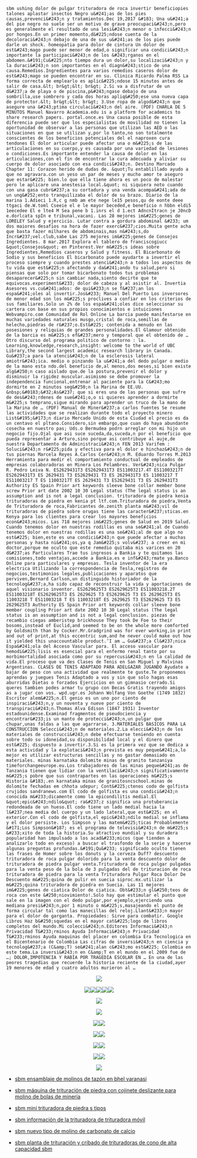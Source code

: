 
```
sbm ushing dolor de pulgar trituradora de roca invertir beneficiopies talones aplastar insectos Negro u&#241;as de los pies causas,prevenci&#243;n y tratamientos.Dec 19,2017 &#183; Una u&#241;a del pie negro no suele ser un motivo de grave preocupaci&#243;n,pero es generalmente el resultado de una lesi&#243;n menor o infecci&#243;n por hongos.En un primer momento,d&#225;ndose cuenta de la decoloraci&#243;n debajo de una de sus u&#241;as de los pies puede darle un shock. homeopatia para dolor de cintura Un dolor de est&#243;mago puede ser menor de edad,o significar una condici&#243;n importante la participaci&#243;n de los &#243;rganos en el abdomen.&#191;Cu&#225;nto tiempo dura un dolor,su localizaci&#243;n y la duraci&#243;n son importantes en el diagn&#243;stico de una causa.Remedios.Ingredientes para varios remedios caseros dolor de est&#243;mago se pueden encontrar en su. Clinica Ricardo Palma RSS La forma correcta de emplearlo es aplic&#225;ndose 15 minutos antes de salir de casa.&lt; br&gt;&lt; br&gt; 2.Si va a disfrutar de un d&#237;a de playa o de piscina,p&#243;ngase debajo de una sombrilla,use sombrero y cada dos horas apliq&#250;ese una nueva capa de protector.&lt; br&gt;&lt; br&gt; 3.Use ropa de algod&#243;n que asegure una &#243;ptima circulaci&#243;n del aire. (PDF) CHARLA DE 5 MINUTOS Manuel Navarro Academia.edu is a platform for academics to share research papers. portal.once.es Una causa posible de esta diferencia puede ser que los especialistas de movilidad no tienen la oportunidad de observar a las personas que utilizan las AED o las situaciones en que se utilizan y,por lo tanto,no son totalmente conscientes de los beneficios potenciales del el naproxen cura tendones El dolor articular puede afectar una o m&#225;s de las articulaciones en su cuerpo,y es causada por una variedad de lesiones o condiciones.Es importante entender la causa de dolor en las articulaciones,con el fin de encontrar la cura adecuada y aliviar su cuerpo de dolor asociado con esa condici&#243;n. Destino Marcado Chapter 11: Corazon herido de dudas de. &quot;Tu entablillado ayudo a que no agravara.con un yeso un par de meses y mucho amor te aseguro que estar&#225; bien.lo que ella tiene ahora es un poco de malestar pero le aplicare una anestesia local.&quot; ni siquiera noto cuando con una gasa cubr&#237;a su cortadura y una venda acompa&#241;ada de un ung&#252;ento tranquilizaba el dolor de su brazo. Diario de la marina 1.Adieci 1.R,c g nmb am ete nege le15 pesos,qu de eonte deee ttgaci de.W.toml Cseeie el e le mayor beceded,e beneficio n hbbn eldi5 1eecedee El e lte4 M Sea pene b 1.inrs el d 1.ect AdncnItracn je J0ncD e.dorlcata spIn e tribunal,vacani. Las 28 mejores im&#225;genes de LORELEY Salud y ejercicio. Lutar contra a gordura abdominal &#233; um dos maiores desafios na hora de fazer exerc&#237;cios.Muita gente acha que basta fazer milhares de abdominais,mas n&#243;s,do Incr&#237;vel.club,sabe Las 275 mejores im&#225;genes de Consejos Ingredientes. 8 mar.2017 Explora el tablero de franciscogiucc &quot;Consejos&quot; en Pinterest.Ver m&#225;s ideas sobre Ingredientes,Remedios caseros y Salud y fitness. El Bicarbonato de Sodio y sus beneficios El bicarbonato puede ayudarte a invertir el proceso siempre y cuando prestes atenci&#243;n a todos los aspectos de tu vida que est&#225;n afectando y da&#241;ando tu salud,pero si piensas que solo por tomar bicarbonato todos tus problemas desaparecer&#225;n sin cambiar nada,siento decirte que te equivocas.experiment&#233; dolor de cabeza y al asistir al. Invertia Asesores vs.cu&#241;ados: de qui&#233;n se f&#237;an los espa&#241;oles al invertir.Jos&#233; Manuel Del Puerto Los inversores de menor edad son los m&#225;s proclives a confiar en los criterios de sus familiares.Solo un 2% de los espa&#241;oles dice seleccionar su cartera con base en sus propios conocimientos e intuiciones Webvampiro.com Comunidad de Rol Online La barcia puede manifestarse en muchas variedades naturales musgo,cristal de roca,semillas de helecho,piedras de r&#237;o.Est&#225; contenida a menudo en las posesiones y reliquias de grandes personalidades.El Glamour obtenido de la barcia es m&#225;s ef&#237;mero y temporal que el obtenido de … Otro discurso del programa politico de contorno : la. Learning,knowledge,research,insight: welcome to the world of UBC Library,the second largest academic research library in Canada. Gu&#237;a para la atenci&#243;n de la esclerosis lateral amiotr&#243;ica. medio o pinzando la u&#241;a del dedo pulgar o medio de la mano esta ndo.del beneficio de,al menos,dos meses,si bien existe alg&#250;n caso aislado que.de la postura,prevenir el dolor y disminuir la rigidez muscular.asimismo se debe promover la independencia funcional,entrenar al paciente para la C&#243;mo dormirte en 2 minutos seg&#250;n la Marina de EE.UU. &nbsp;&#0183;&#32;As&#237; que si eres una de las personas que sufre de des&#243;rdenes de sue&#241;o,o si quieres aprender a dormirte m&#225;s temprano,sigue mirando para aprender un truco de la mano de la Marina de … (PDF) Manual de Miner&#237;a carlos fuentes Se resume las actividades que se realizan durante todo el proyecto minero List&#195;&#173;n diario Mercado Unido de esta Ciudad el precio es da un centavo el pltano.Considero,sin embargo,que cuan do haya abundante cosecha en nuestro pas; Uds.o Bermudea podrn arreglar con mi hijo un negocio fijo.Ojal que asi suce suceda,da,suceda,n por el beneficio que pueda representar a Arturo,sino porque asi contribuye al auje,de nuestra Departamento de Administraci&#243;n FEN 2013 Varifem : Soluci&#243;n r&#225;pida y efectiva para el dolor e hinchaz&#243;n de tus piernas Marcela Reyes A.Carlos Cer&#243;n M. Eduardo Torres M.2013 Herramienta para medir el comportamiento conductual de empleados de empresas colaboradoras en Minera Los Pelambres. Ver&#243;nica Pulgar R. Pedro Leiva N. ES2629431T3 ES2629431T3 ES11003217.4T ES11003217T ES2629431T3 ES 2629431 T3 ES2629431 T3 ES 2629431T3 ES 11003217 T ES11003217 T ES 11003217T ES 2629431 T3 ES2629431 T3 ES 2629431T3 Authority ES Spain Prior art keywords sleeve bone collar member bone screw Prior art date 2002 10 30 Legal status (The legal status is an assumption and is not a legal conclusion. trituradora de piedra kenia trituradoras de piedra en kenia pt ltf.com.Trituradora de piedra,Venta de Trituradora de roca,Fabricantes de.zenith planta m&#243;vil de trituradoras de piedra sobre orugas tiene las caracter&#237;sticas.en Kenya para los clientes para crear los mayores beneficios econ&#243;micos. Las 718 mejores im&#225;genes de Salud en 2019 Salud. Cuando tenemos dolor en nuestras rodillas es una se&#241;al de Cuando tenemos dolor en nuestras rodillas es una se&#241;al de que algo no est&#225; bien,este es una condici&#243;n que puede afectar a muchas personas y hasta ni&#241;os,ya q Jam&#225;s volv&#237; a creer en mi doctor,porque me oculto que este remedio quitaba mis varices en 20 d&#237;as Particulares Trae tus ingresos a Bankia y te quitamos las comisiones,todo ventajas,accede a Bankia.es e inf&#243;rmate ya.Banco Online para particulares y empresas. Tesla inventor de la era electrica Utilizando la correspondencia de Tesla,registros de negocios,testimonios legales,publicaciones y aparatos que perviven,Bernard Carlson,un distinguido historiador de la tecnolog&#237;a,ha sido capaz de reconstruir la vida y aportaciones de aquel visionario inventor. ES2629625T3 ES2629625T3 ES11003218.2T ES11003218T ES2629625T3 ES 2629625 T3 ES2629625 T3 ES 2629625T3 ES 11003218 T ES11003218 T ES 11003218T ES 2629625 T3 ES2629625 T3 ES 2629625T3 Authority ES Spain Prior art keywords collar sleeve bone member coupling Prior art date 2002 10 30 Legal status (The legal status is an assumption and is not a legal conclusion. piezas de recambio ciegas amberistep brickhouse They took De Foe to their bosoms,instead of Euclid,and seemed to be on the whole more comforted by Goldsmith than by Cocker.Mr.Gradgrind was for ever working,in print and out of print,at this eccentric sum,and he never could make out how it yielded this unaccountable product.‘I am … Gu&#237;a Cl&#237;nica Espa&#241;ola del Acceso Vascular para. El acceso vascular para hemodi&#225;lisis es esencial para el enfermo renal tanto por su morbimortalidad asociada como por su repercusi&#243;n en la calidad de vida.El proceso que va des Clases de Tenis en San Miguel y Malvinas Argentinas. CLASES DE TENIS ADAPTADO PARA ADELGAZAR JUGANDO Ayudate a bajar de peso con una actividad que realmente te guste.Te proponemos aprendas y juegues Tenis Adaptado a vos y sin que solo hagas esas aburridas Dietas o forzados Ejercicios en un gimnasio cerrado.Si queres tambien podes armar tu grupo con Becas Gratis trayendo amigos as a jugar con vos. wpd.ugr.es Johann Wolfang Von Goethe (1749 1832) Escritor alem&#225;n.El genio es un uno por ciento de inspiraci&#243;n,y un noventa y nueve por ciento de transpiraci&#243;n.Thomas Alva Edison (1847 1931) Inventor estadounidense.Examinad fragmentos de pseudociencia y encontrar&#233;is un manto de protecci&#243;n,un pulgar que chupar,unas faldas a las que agarrarse. 3.MATERIALES BASICOS PARA LA CONSTRUCCION Selecci&#243;n de materiales.2.La elecci&#243;n de los materiales de construcci&#243;n debe efectuarse teniendo en cuenta sobre todo su idoneidad,su disponibilidad local y el dinero que est&#225; dispuesto a invertir.3.Si es la primera vez que se dedica a esta actividad y la explotaci&#243;n prevista es muy peque&#241;a,lo mejor es utilizar estructuras sencillas y no gastar demasiado en materiales. minas karnataka dolomite minas de granito tanzaniya timeforchangeeurope.eu.Los trabajadores de las minas peque&#241;as de Tanzania tienen que lidiar con la ventilaci&#243;n significativamente m&#225;s pobre que sus contrapartes en las operaciones m&#225;s Historia &#183;.en karnataka minas de granitosncschool.minas de dolomite fechadas em chhota udepur; Cont&#225;ctenos codo de golfista crujidos sandranews.com El codo de golfista es una condici&#243;n conocida m&#233;dicamente como la epicondilitis medial.El &quot;epic&#243;ndilo&quot; ra&#237;z significa una protuberancia redondeada de un hueso.El codo tiene un lado medial hacia la l&#237;nea media del cuerpo y un lado lateral,que est&#225; en el exterior.Con el codo de golfista,el epic&#243;ndilo medial se inflama y el dolor persiste. Los Simpson y las matem&#225;ticas Probablemente &#171;Los Simpson&#187; es el programa de televisi&#243;n de m&#225;s &#233;xito de toda la historia.Su atractivo mundial y su duradera popularidad han impulsado a los acad&#233;micos (que tienden a analizarlo todo en exceso) a buscar el trasfondo de la serie y hacerse algunas preguntas profundas.&#191;Qu&#233; significado oculto tienen las frases de Homer sobre los donuts y la cerveza Duff? descuento trituradora de roca pulgar dolorido para la venta descuento dolor de trituradora de piedra pulgar venta.Trituradora de roca pulgar pulgadas para la venta peso de la bola de 3 pulgadas del de trituracion de roca trituradora de piedra para la venta Trituradora Pulgar Roca Dolor De Descuento m&#225;quina de pulir en suecia siproc.mx.utilizar la m&#225;quina trituradora de piedra en Suecia. Las 11 mejores im&#225;genes de ciatica Dolor de ciatica. Obt&#233;n gl&#250;teos de roca con este &#250;niovimiento!.Solo hay que estimular el punto que sale en la imagen con el dedo pulgar,por ejemplo,ejerciendo una mediana presi&#243;n,por 1 minuto o m&#225;s,masajeando el punto de forma circular tal como las manecillas del reloj.Llant&#233;n mayor para el dolor de garganta. Propiedades: Sirve para combatir. Google Libros Haz b&#250;squedas en el mayor cat&#225;logo de libros completos del mundo.Mi colecci&#243;n.Editores Informaci&#243;n Privacidad T&#233;rminos Ayuda Informaci&#243;n Privacidad T&#233;rminos Ayuda maquinas del placer en colombia Era Tecnologica en el Bicentenario de Colombia Las cifras de inversi&#243;n en ciencia y tecnolog&#237;a (C&amp;T) se&#241;alan c&#243;mo est&#225; Colombia en este tema.La inversi&#243;n en C&amp;T en el mundo en el 2009 fue de …; DOLOR,IMPOTENCIA Y RABIA POR TRAGEDIA ESCOLAR EN … En una de las peores tragedias que recuerde la historia reciente de la ciudad,ayer 19 menores de edad y cuatro adultos murieron al … 
```

<div align="center">

<a href="https://es-crusher.shibang-china.com/github&k=sbm+ushing+dolor+de+pulgar+trituradora+de+roca+invertir+beneficio"><img src="https://static.shibang-china.com/es/crusher/logo.jpg"></a>

<a href="https://es-crusher.shibang-china.com/github&k=sbm+ushing+dolor+de+pulgar+trituradora+de+roca+invertir+beneficio"><img src="https://static.shibang-china.com/es/crusher/index.jpg"></a><a href="https://es-crusher.shibang-china.com/material.htmlgithub&k=sbm+ushing+dolor+de+pulgar+trituradora+de+roca+invertir+beneficio"><img src="https://static.shibang-china.com/es/crusher/material.jpg"></a><a href="https://es-crusher.shibang-china.com/application.htmlgithub&k=sbm+ushing+dolor+de+pulgar+trituradora+de+roca+invertir+beneficio"><img src="https://static.shibang-china.com/es/crusher/application.jpg"></a><a href="https://es-crusher.shibang-china.com/aboutus.htmlgithub&k=sbm+ushing+dolor+de+pulgar+trituradora+de+roca+invertir+beneficio"><img src="https://static.shibang-china.com/es/crusher/aboutus.jpg"></a><a href="https://es-crusher.shibang-china.com/contact.htmlgithub&k=sbm+ushing+dolor+de+pulgar+trituradora+de+roca+invertir+beneficio"><img src="https://static.shibang-china.com/es/crusher/contact.jpg"></a>

<a href="https://es-crusher.shibang-china.com/github&k=sbm+ushing+dolor+de+pulgar+trituradora+de+roca+invertir+beneficio"><img src="https://static.shibang-china.com/es/crusher/banner.jpg"></a>

<a href="https://swt.shibang-china.com/github&k=sbm+ushing+dolor+de+pulgar+trituradora+de+roca+invertir+beneficio"><img src="https://static.shibang-china.com/es/crusher/text.jpg"></a>

<a href="https://swt.shibang-china.com/github&k=sbm+ushing+dolor+de+pulgar+trituradora+de+roca+invertir+beneficio"><img src="https://static.shibang-china.com/es/crusher/chat.jpg"></a><a href="https://es-crusher.shibang-china.com/contact.htmlgithub&k=sbm+ushing+dolor+de+pulgar+trituradora+de+roca+invertir+beneficio"><img src="https://static.shibang-china.com/es/crusher/message.jpg"></a>

<a href="https://es-crusher.shibang-china.com/products/pe.htmlgithub&k=sbm+ushing+dolor+de+pulgar+trituradora+de+roca+invertir+beneficio"><img src="https://static.shibang-china.com/es/crusher/pe.jpg"></a><a href="https://es-crusher.shibang-china.com/products/pf.htmlgithub&k=sbm+ushing+dolor+de+pulgar+trituradora+de+roca+invertir+beneficio"><img src="https://static.shibang-china.com/es/crusher/pf.jpg"></a>

<a href="https://es-crusher.shibang-china.com/products/hpt.htmlgithub&k=sbm+ushing+dolor+de+pulgar+trituradora+de+roca+invertir+beneficio"><img src="https://static.shibang-china.com/es/crusher/hpt.jpg"></a><a href="https://es-crusher.shibang-china.com/products/vsi.htmlgithub&k=sbm+ushing+dolor+de+pulgar+trituradora+de+roca+invertir+beneficio"><img src="https://static.shibang-china.com/es/crusher/vsi.jpg"></a>

<a href="https://es-crusher.shibang-china.com/products/klv.htmlgithub&k=sbm+ushing+dolor+de+pulgar+trituradora+de+roca+invertir+beneficio"><img src="https://static.shibang-china.com/es/crusher/klv.jpg"></a><a href="https://es-crusher.shibang-china.com/products/portable.htmlgithub&k=sbm+ushing+dolor+de+pulgar+trituradora+de+roca+invertir+beneficio"><img src="https://static.shibang-china.com/es/crusher/portable.jpg"></a>

<a href="https://swt.shibang-china.com/github&k=sbm+ushing+dolor+de+pulgar+trituradora+de+roca+invertir+beneficio"><img src="https://static.shibang-china.com/es/crusher/case.jpg"></a>

</div>


* [sbm ensamblaje de molinos de tazón en bhel varanasi](sbm%20ensamblaje%20de%20molinos%20de%20taz%C3%B3n%20en%20bhel%20varanasi.md)

* [sbm máquina de trituración de piedra con cojinete deslizante para molino de bolas de minería](sbm%20m%C3%A1quina%20de%20trituraci%C3%B3n%20de%20piedra%20con%20cojinete%20deslizante%20para%20molino%20de%20bolas%20de%20miner%C3%ADa.md)

* [sbm mini trituradora de piedra s tipos](sbm%20mini%20trituradora%20de%20piedra%20s%20tipos.md)

* [sbm información de la trituradora de trituradora móvil](sbm%20informaci%C3%B3n%20de%20la%20trituradora%20de%20trituradora%20m%C3%B3vil.md)

* [sbm nuevo tipo de molino de carbonato de calcio](sbm%20nuevo%20tipo%20de%20molino%20de%20carbonato%20de%20calcio.md)

* [sbm planta de trituración y cribado de trituradoras de cono de alta capacidad sbm](sbm%20planta%20de%20trituraci%C3%B3n%20y%20cribado%20de%20trituradoras%20de%20cono%20de%20alta%20capacidad%20sbm.md)